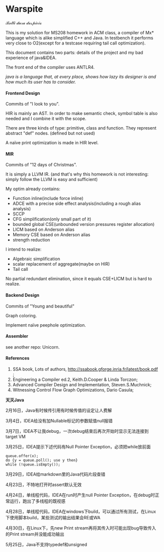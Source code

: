 # Warspite

$\mathcal {Belli\ dura\ despicio}$

This is my solution for MS208 homework in ACM class, a compiler of Mx* language which is alike simplified C++ and Java. In testbench it performs very close to O2(except for a testcase requiring tail call optimization). 

This document contains two parts: details of the project and my bad experience of java&IDEA. 

The front end of the compiler uses ANTLR4. 

*java is a language that, at every place, shows how lazy its designer is and how much its user has to consider.*

#### Frontend Design

Commits of "I look to you". 

HIR is mainly an AST. In order to make semantic check, symbol table is also needed and I combine it with the scope. 

There are three kinds of type: primitive, class and function. They represent abstract "def" nodes. (defined but not used)

A naïve print optimization is made in HIR level. 

#### MIR

Commits of "12 days of Christmas". 

It is simply a LLVM IR. (and that's why this homework is not interesting: simply follow the LLVM is easy and sufficient)

My optim already contains: 

* Function inline(include force inline)
* ADCE with a precise side effect analysis(including a rough alias analysis)
* SCCP
* CFG simplification(only small part of it)
* bounded global CSE(unbounded version pressures register allocation)
* LICM based on Anderson alias
* Memory CSE based on Anderson alias
* strength reduction

I intend to realize: 

 * Algebraic simplification
 * scalar replacement of aggregate(maybe on HIR)
 * Tail call

 No partial redundant elimination, since it equals CSE+LICM but is hard to realize. 

#### Backend Design

Commits of "Young and beautiful"

Graph coloring. 

Implement naïve peephole optimization. 

#### Assembler

see another repo: Unicorn. 

#### References

1. SSA book, Lots of authors, http://ssabook.gforge.inria.fr/latest/book.pdf ;
2. Engineering a Compiler ed.2, Keith.D.Cooper & Linda Torczon;
3. Advanced Compiler Design and Implementation, Steven.S.Muchnick;
4. Witnessing Control Flow Graph Optimizations, Dario Casula;

**天灭Java**

2月16日，Java有时候传引用有时候传值的设定让人费解

3月4日，IDEA给没有加Nullable标记的参数赋值null报错

3月7日，IDEA不让我debug，一次debug结束后再次开始时显示无法连接到target VM

3月25日，IDEA提示下述代码有Null Pointer Exception，必须把while放前面

```
queue.offer(x);
do {y = queue.poll(); use y then} 
while (!queue.isEmpty());
```

3月29日，IDEA给markdown里的Java代码片段查错

4月23日，不特地打开时assert默认无效

4月24日，单线程代码，IDEA在run时产生null Pointer Exception，在debug时正常运行，跑出了多线程的既视感

4月28日，单线程代码，IDEA在windows下build，可以通过所有测试，在Linux下使用脚本build，某些测试的输出结果会RE或WA

4月30日，在Linux下，先new Print stream再将其传入时可能出现bug导致传入的Print stream并没能成功输出

5月25日，Java不支持typedef和unsigned

